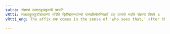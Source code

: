 ```yaml
---
sutra: संज्ञायां ललाटकुक्कुट्यौ पश्यति
vRtti: ललाटकुक्कुटीशब्दाभ्यां तदिति द्वितीयासमर्थाभ्यां पश्यतीत्येतस्मिन्नर्थे ठक् प्रत्ययो भवति संज्ञायां विषये ॥
vRtti_eng: The affix ठक् comes in the sense of 'who sees that,' after the words 'lalata' and '_kukkuti_', in second case in construction, the whole word being a Name.

---
```

